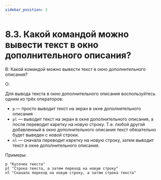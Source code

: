 ```yaml
---
sidebar_position: 3
---
```


# 8.3. Какой командой можно вывести текст в окно дополнительного описания?
<!-- [:faq_08_03] -->
В: Какой командой можно вывести текст в окно дополнительного описания?

О:

Для вывода текста в окно дополнительного описания воспользуйтесь одним из трёх операторов:
* `p` — просто выводит текст на экран в окне дополнительного описания
* `pl` — выводит текст на экран в окне дополнительного описания, а после переводит каретку на новую строку. Т.е. любой другой добавленный в окно дополнительного описания текст обязательно будет выведен с новой строки.
* `nl` — сначала переводит каретку на новую строку, затем выводит текст в окне дополнительного описания.

Примеры:
```qsp
p "Кусочек текста"
pl "Строка текста, а затем переход на новую строку"
nl "Сначала переход на новую строку, а затем строка текста"
```
